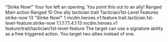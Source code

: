 <ability>
  <name>&quot;Strike Now!&quot;</name>
  <flavor>Your foe left an opening. You point this out to an ally!</flavor>
  <keywords>
    <keyword>Ranged</keyword>
  </keywords>
  <type>Main action</type>
  <distance>Ranged 10</distance>
  <target>One ally</target>
  <metadata>
    <class>tactician</class>
    <feature_type>trait</feature_type>
    <file_dpath>Tactician/1st-Level Features</file_dpath>
    <item_id>strike-now</item_id>
    <item_index>13</item_index>
    <item_name>&quot;Strike Now!&quot;</item_name>
    <level>1</level>
    <scc>mcdm.heroes.v1:feature.trait.tactician.1st-level-feature:strike-now</scc>
    <scdc>1.1.1:7.1.4.1:13</scdc>
    <source>mcdm.heroes.v1</source>
    <type>feature/trait/tactician/1st-level-feature</type>
  </metadata>
  <effects>
    <effect type="mundane">The target can use a signature ability as a free triggered action.</effect>
    <effect type="mundane" cost="Spend 5 Focus">You target two allies instead of one.</effect>
  </effects>
</ability>
